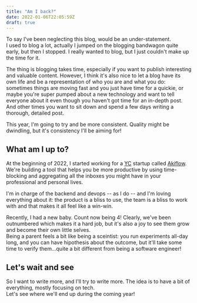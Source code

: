 ```yaml
---
title: "Am I back?"
date: 2022-01-06T22:05:59Z
draft: true
---
```


To say I've been neglecting this blog, would be an under-statement.  
I used to blog a lot, actually I jumped on the blogging bandwagon quite early, but then I stopped. I really wanted to blog, but I just couldn't make up the time for it.

The thing is blogging takes time, especially if you want to publish interesting and valuable content. However, I think it's also nice to let a blog have its own life and be a representation of who you are and what you do: sometimes things are moving fast and you just have time for a quickie, or maybe you're super pumped about a new technology and want to tell everyone about it even though you haven't got time for an in-depth post. And other times you want to sit down and spend a few days writing a thorough, detailed post.

This year, I'm going to try and be more consistent. Quality might be dwindling, but it's consistency I'll be aiming for!

## What am I up to?

At the beginning of 2022, I started working for a [YC](https://ycombinator.com) startup called [Akiflow](https://akiflow.com).  
We're building a tool that helps you be more productive by using time-blocking and aggregating all the inboxes you might have in your professional and personal lives.

I'm in charge of the backend and devops -- as I do -- and I'm loving everything about it: the product is a bliss to use, the team is a bliss to work with and that makes it all feel like a win-win.

Recently, I had a new baby. Count now being 4! Clearly, we've been outnumbered which makes it a hard job, but it's also a joy to see them grow and become their own little selves.  
Being a parent feels a bit like being a sceintist: you run experiments all-day long, and you can have hipothesis about the outcome, but it'll take some time to verify them...quite a bit different from being a software engineer!

## Let's wait and see

So I want to write more, and I'll try to write more. The idea is to have a bit of everything, mostly focusing on tech.  
Let's see where we'll end up during the coming year!
